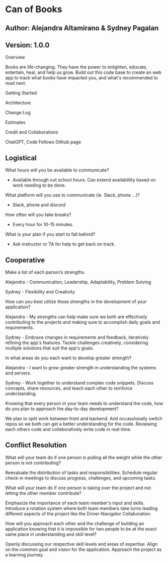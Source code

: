 # Can of Books

## Author: Alejandra Altamirano & Sydney Pagalan

## Version: 1.0.0

Overview

Books are life-changing. They have the power to enlighten, educate, entertain, heal, and help us grow. Build out this code base to create an web app to track what books have impacted you, and what's recommended to read next.

Getting Started
<!-- What are the steps that a user must take in order to build this app on their own machine and get it running? -->

Architecture
<!-- Provide a detailed description of the application design. What technologies (languages, libraries, etc) you're using, and any other relevant design information. -->

Change Log
<!-- Use this area to document the iterative changes made to your application as each feature is successfully implemented. Use time stamps. Here's an example:

01-01-2001 4:59pm - Application now has a fully-functional express server, with a GET route for the location resource. -->

Estimates
<!-- See below -->

Credit and Collaborations

ChatGPT, Code Fellows Github page

## Logistical

What hours will you be available to communicate?

- Available through out school hours. Can extend availablility based on work needing to be done.

What platform will you use to communicate (ie. Slack, phone …)?

- Slack, phone and discord

How often will you take breaks?

- Every hour for 10-15 minutes.

What is your plan if you start to fall behind?

- Ask instructor or TA for help to get back on track.

## Cooperative

Make a list of each parson’s strengths.

Alejandra - Communication, Leadership, Adaptability, Problem Solving

Sydney - Flexibility and Creativity

How can you best utilize these strengths in the development of your application?

Alejandra - My strengths can help make sure we both are effectively contributing to the projects and making sure to accomplish daily goals and requirements.

Sydney - Embrace changes in requirements and feedback, iteratively refining the app's features. Tackle challenges creatively, considering multiple solutions that suit the app's goals.

In what areas do you each want to develop greater strength?

Alejandra - I want to grow greater strength in understanding the systems and servers.

Sydney - Work together to understand complex code snippets. Discuss concepts, share resources, and teach each other to reinforce understanding.

Knowing that every person in your team needs to understand the code, how do you plan to approach the day-to-day development?

We plan to split work between front and backend. And occassionally switch repos so we both can get a better understanding for the code. Reviewing each others code and collaboratively write code in real-time.

## Conflict Resolution

What will your team do if one person is pulling all the weight while the other person is not contributing?

 Reevaluate the distribution of tasks and responsibilities. Schedule regular check-in meetings to discuss progress, challenges, and upcoming tasks.

What will your team do if one person is taking over the project and not letting the other member contribute?

Emphasize the importance of each team member's input and skills. Introduce a rotation system where both team members take turns leading different aspects of the project like the Driver-Navigator Collaboration.

How will you approach each other and the challenge of building an application knowing that it is impossible for two people to be at the exact same place in understanding and skill level?

Openly discussing our respective skill levels and areas of expertise. Align on the common goal and vision for the application. Approach the project as a learning journey.
